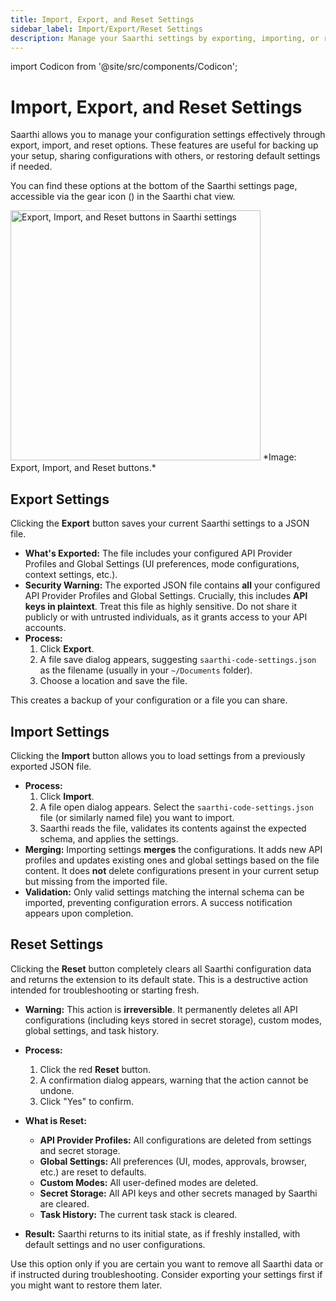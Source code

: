 ```yaml
---
title: Import, Export, and Reset Settings
sidebar_label: Import/Export/Reset Settings
description: Manage your Saarthi settings by exporting, importing, or resetting them to defaults.
---
```


import Codicon from '@site/src/components/Codicon';

# Import, Export, and Reset Settings

Saarthi allows you to manage your configuration settings effectively through export, import, and reset options. These features are useful for backing up your setup, sharing configurations with others, or restoring default settings if needed.

You can find these options at the bottom of the Saarthi settings page, accessible via the gear icon (<i class="codicon codicon-gear"></i>) in the Saarthi chat view.

<img src="/img/settings-management/settings-management.png" alt="Export, Import, and Reset buttons in Saarthi settings" width="400" />
*Image: Export, Import, and Reset buttons.*

## Export Settings

Clicking the **Export** button saves your current Saarthi settings to a JSON file.

*   **What's Exported:** The file includes your configured API Provider Profiles and Global Settings (UI preferences, mode configurations, context settings, etc.).
*   **Security Warning:** The exported JSON file contains **all** your configured API Provider Profiles and Global Settings. Crucially, this includes **API keys in plaintext**. Treat this file as highly sensitive. Do not share it publicly or with untrusted individuals, as it grants access to your API accounts.
*   **Process:**
    1.  Click **Export**.
    2.  A file save dialog appears, suggesting `saarthi-code-settings.json` as the filename (usually in your `~/Documents` folder).
    3.  Choose a location and save the file.

This creates a backup of your configuration or a file you can share.

## Import Settings

Clicking the **Import** button allows you to load settings from a previously exported JSON file.

*   **Process:**
    1.  Click **Import**.
    2.  A file open dialog appears. Select the `saarthi-code-settings.json` file (or similarly named file) you want to import.
    3.  Saarthi reads the file, validates its contents against the expected schema, and applies the settings.
*   **Merging:** Importing settings **merges** the configurations. It adds new API profiles and updates existing ones and global settings based on the file content. It does **not** delete configurations present in your current setup but missing from the imported file.
*   **Validation:** Only valid settings matching the internal schema can be imported, preventing configuration errors. A success notification appears upon completion.

## Reset Settings

Clicking the **Reset** button completely clears all Saarthi configuration data and returns the extension to its default state. This is a destructive action intended for troubleshooting or starting fresh.

*   **Warning:** This action is **irreversible**. It permanently deletes all API configurations (including keys stored in secret storage), custom modes, global settings, and task history.

*   **Process:**
    1.  Click the red **Reset** button.
    2.  A confirmation dialog appears, warning that the action cannot be undone.
    3.  Click "Yes" to confirm.

*   **What is Reset:**
    *   **API Provider Profiles:** All configurations are deleted from settings and secret storage.
    *   **Global Settings:** All preferences (UI, modes, approvals, browser, etc.) are reset to defaults.
    *   **Custom Modes:** All user-defined modes are deleted.
    *   **Secret Storage:** All API keys and other secrets managed by Saarthi are cleared.
    *   **Task History:** The current task stack is cleared.

*   **Result:** Saarthi returns to its initial state, as if freshly installed, with default settings and no user configurations.

Use this option only if you are certain you want to remove all Saarthi data or if instructed during troubleshooting. Consider exporting your settings first if you might want to restore them later.